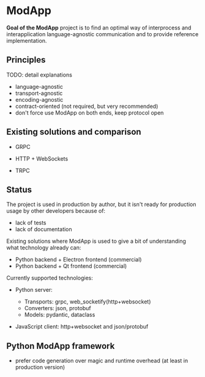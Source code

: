 # ModApp

**Goal of the ModApp** project is to find an optimal way of interprocess and interapplication language-agnostic communication and to provide reference implementation.

## Principles

TODO: detail explanations

- language-agnostic
- transport-agnostic
- encoding-agnostic
- contract-oriented (not required, but very recommended)
- don't force use ModApp on both ends, keep protocol open

## Existing solutions and comparison

- GRPC

- HTTP + WebSockets

- TRPC

## Status

The project is used in production by author, but it isn't ready for production usage by other developers because of:

- lack of tests
- lack of documentation

Existing solutions where ModApp is used to give a bit of understanding what technology already can:

- Python backend + Electron frontend (commercial)
- Python backend + Qt frontend (commercial)

Currently supported technologies:

- Python server:

  - Transports: grpc, web_socketify(http+websocket)
  - Converters: json, protobuf
  - Models: pydantic, dataclass

- JavaScript client: http+websocket and json/protobuf

## Python ModApp framework

- prefer code generation over magic and runtime overhead (at least in production version)
